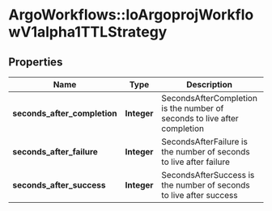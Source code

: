 # ArgoWorkflows::IoArgoprojWorkflowV1alpha1TTLStrategy

## Properties
Name | Type | Description | Notes
------------ | ------------- | ------------- | -------------
**seconds_after_completion** | **Integer** | SecondsAfterCompletion is the number of seconds to live after completion | [optional] 
**seconds_after_failure** | **Integer** | SecondsAfterFailure is the number of seconds to live after failure | [optional] 
**seconds_after_success** | **Integer** | SecondsAfterSuccess is the number of seconds to live after success | [optional] 


